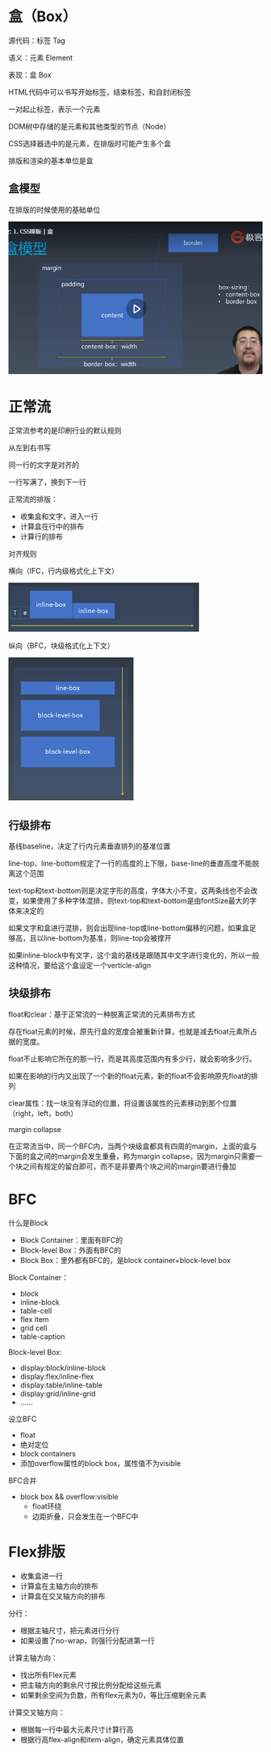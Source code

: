 # 盒（Box）

源代码：标签 Tag

语义：元素 Element

表现：盒 Box

HTML代码中可以书写开始标签，结束标签，和自封闭标签

一对起止标签，表示一个元素

DOM树中存储的是元素和其他类型的节点（Node）

CSS选择器选中的是元素，在排版时可能产生多个盒

排版和渲染的基本单位是盒

## 盒模型

在排版的时候使用的基础单位

![image-20210222093328416](.\images\盒模型.png)

# 正常流

正常流参考的是印刷行业的默认规则

从左到右书写

同一行的文字是对齐的

一行写满了，换到下一行

正常流的排版：

- 收集盒和文字，进入一行
- 计算盒在行中的排布
- 计算行的排布

对齐规则

横向（IFC，行内级格式化上下文）

![image-20210222094536786](.\images\横向对齐.png)

纵向（BFC，块级格式化上下文）

![image-20210222094620501](.\images\纵向排版.png)

## 行级排布

基线baseline，决定了行内元素垂直排列的基准位置

line-top、line-bottom规定了一行的高度的上下限，base-line的垂直高度不能脱离这个范围

text-top和text-bottom则是决定字形的高度，字体大小不变，这两条线也不会改变，如果使用了多种字体混排，则text-top和text-bottom是由fontSize最大的字体来决定的

如果文字和盒进行混排，则会出现line-top或line-bottom偏移的问题，如果盒足够高，且以line-bottom为基准，则line-top会被撑开

如果inline-block中有文字，这个盒的基线是跟随其中文字进行变化的，所以一般这种情况，要给这个盒设定一个verticle-align

## 块级排布

float和clear：基于正常流的一种脱离正常流的元素排布方式

存在float元素的时候，原先行盒的宽度会被重新计算，也就是减去float元素所占据的宽度。

float不止影响它所在的那一行，而是其高度范围内有多少行，就会影响多少行。

如果在影响的行内又出现了一个新的float元素，新的float不会影响原先float的排列

clear属性：找一块没有浮动的位置，将设置该属性的元素移动到那个位置（right，left，both）

margin collapse

在正常流当中，同一个BFC内，当两个块级盒都具有四周的margin，上面的盒与下面的盒之间的margin会发生重叠，称为margin collapse，因为margin只需要一个块之间有规定的留白即可，而不是非要两个块之间的margin要进行叠加

# BFC

什么是Block

- Block Container：里面有BFC的
- Block-level Box：外面有BFC的
- Block Box：里外都有BFC的，是block container+block-level box

Block Container：

- block
- inline-block
- table-cell
- flex item
- grid cell
- table-caption

Block-level Box:

- display:block/inline-block
- display:flex/inline-flex
- display:table/inline-table
- display:grid/inline-grid
- ......

设立BFC

- float
- 绝对定位
- block containers
- 添加overflow属性的block box，属性值不为visible

BFC合并

- block box && overflow:visible
  - float环绕
  - 边距折叠，只会发生在一个BFC中

# Flex排版

- 收集盒进一行
- 计算盒在主轴方向的排布
- 计算盒在交叉轴方向的排布

分行：

- 根据主轴尺寸，把元素进行分行
- 如果设置了no-wrap，则强行分配进第一行

计算主轴方向：

- 找出所有Flex元素
- 把主轴方向的剩余尺寸按比例分配给这些元素
- 如果剩余空间为负数，所有flex元素为0，等比压缩剩余元素

计算交叉轴方向：

- 根据每一行中最大元素尺寸计算行高
- 根据行高flex-align和item-align，确定元素具体位置